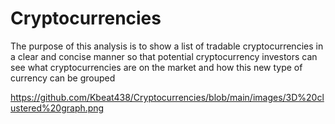# Cryptocurrencies

The purpose of this analysis is to show a list of tradable cryptocurrencies in a clear and concise manner so that potential cryptocurrency investors can see what cryptocurrencies are on the market and how this new type of currency can be grouped 

https://github.com/Kbeat438/Cryptocurrencies/blob/main/images/3D%20clustered%20graph.png
